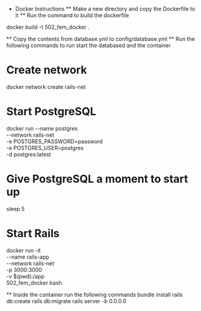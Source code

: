* Docker Instructions
** Make a new directory and copy the Dockerfile to it
** Run the command to build the dockerfile

docker build -t 502_fem_docker .

** Copy the contents from database.yml to config/database.yml
** Run the following commands to run start the databased and the container
# Create network
docker network create rails-net

# Start PostgreSQL
docker run --name postgres \
  --network rails-net \
  -e POSTGRES_PASSWORD=password \
  -e POSTGRES_USER=postgres \
  -d postgres:latest

# Give PostgreSQL a moment to start up
sleep 5

# Start Rails
docker run -it \
  --name rails-app \
  --network rails-net \
  -p 3000:3000 \
  -v $(pwd):/app \
  502_fem_docker bash

** Inside the container run the following commands
bundle install
rails db:create
rails db:migrate
rails server -b 0.0.0.0

